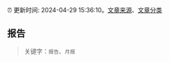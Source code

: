 :alarm_clock: 更新时间: 2024-04-29 15:36:10。[文章来源](/README.md)、[文章分类](/TAGS.md)

## 报告


> 关键字：`报告`、`月报`



